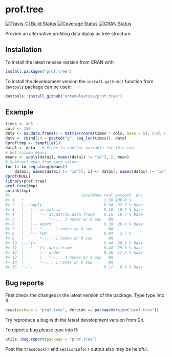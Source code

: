 <!-- README.md is generated from README.Rmd. Please edit that file -->
prof.tree
=========

[![Travis-CI Build Status](https://travis-ci.org/artemklevtsov/prof.tree.svg?branch=master)](https://travis-ci.org/artemklevtsov/prof.tree) [![Coverage Status](https://img.shields.io/codecov/c/github/artemklevtsov/prof.tree/master.svg)](https://codecov.io/github/artemklevtsov/prof.tree?branch=master) [![CRAN Status](http://www.r-pkg.org/badges/version/prof.tree)](https://cran.r-project.org/package=prof.tree)

Provide an alternative profiling data diplay as tree structure.

Installation
------------

To install the latest release version from CRAN with:

``` r
install.packages("prof.tree")
```

To install the development version the `install_github()` function from `devtools` package can be used:

``` r
devtools::install_github("artemklevtsov/prof.tree")
```

Example
-------

``` r
times <- 4e5
cols <- 150
data <- as.data.frame(x = matrix(rnorm(times * cols, mean = 5), ncol = cols))
data <- cbind(id = paste0("g", seq_len(times)), data)
Rprof(tmp <- tempfile())
data1 <- data   # Store in another variable for this run
# Get column means
means <- apply(data1[, names(data1) != "id"], 2, mean)
# Subtract mean from each column
for (i in seq_along(means))
    data1[, names(data1) != "id"][, i] <- data1[, names(data1) != "id"][, i] - means[i]
Rprof(NULL)
library(prof.tree)
prof.tree(tmp)
unlink(tmp)
#>                               levelName real percent  env
#> 1   *                                   1.50 100.0 %     
#> 2   ¦--`apply`                          0.94  62.7 % base
#> 3   ¦   ¦--`as.matrix`                  0.16  10.7 % base
#> 4   ¦   ¦   °--`as.matrix.data.frame`   0.16  10.7 % base
#> 5   ¦   ¦       °--... 1 nodes w/ 0 sub   NA             
#> 6   ¦   ¦--`aperm`                      0.30  20.0 % base
#> 7   ¦   ¦   °--... 1 nodes w/ 0 sub       NA             
#> 8   ¦   °--`FUN`                        0.04   2.7 %     
#> 9   ¦       °--... 1 nodes w/ 0 sub       NA             
#> 10  ¦--`[<-`                            0.44  29.3 % base
#> 11  ¦   °--`[<-.data.frame`             0.44  29.3 % base
#> 12  ¦       ¦--`order`                  0.26  17.3 % base
#> 13  ¦       ¦   °--... 3 nodes w/ 3 sub   NA             
#> 14  ¦       °--... 1 nodes w/ 6 sub       NA             
#> 15  °--`-`                              0.12   8.0 % base
```

Bug reports
-----------

First check the changes in the latest version of the package. Type type into R:

``` r
news(package = "prof.tree", Version == packageVersion("prof.tree"))
```

Try reproduce a bug with the latest development version from Git.

To report a bug please type into R:

``` r
utils::bug.report(package = "prof.tree")
```

Post the `traceback()` and `sessionInfo()` output also may be helpful.
